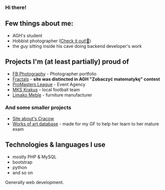### Hi there!

## Few things about me:
* AGH's student
* Hobbist photographer ([Check it out!📸](https://instagram.com/patryk.kozuch))
* the guy sitting inside his cave doing backend developer's work

## Projects I'm (at least partially) proud of
* [FB Photography](https://fbphotography.pl/) - Photographer portfolio
* [Fractals](http://fraktale.pkozuch.pl/) - **site was distincted in AGH "Zobaczyć matematykę" contest**
* [ProMasters League](https://promastersleague.com.pl) - Event Agency
* [MKS Krakus](https://mkskrakus.pl) - local football team
* [Limako Meble](https://limakomeble.pl) - furniture manufacturer

### And some smaller projects
* [Site about's Cracow](http://wok.pkozuch.pl/)
* [Works of art database](https://sztuka.pkozuch.pl/) - made for my GF to help her learn to her mature exam


## Technologies & languages I use
* mostly PHP & MySQL
* bootstrap
* python
* and so on

Generally web development.
